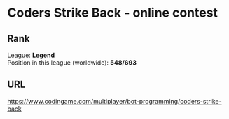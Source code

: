 # Coders Strike Back - online contest

## Rank
League: **Legend**  
Position in this league (worldwide): **548/693**

## URL

https://www.codingame.com/multiplayer/bot-programming/coders-strike-back
